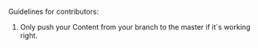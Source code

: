 Guidelines for contributors:
1. Only push your Content from your branch to the master if it´s working right.
